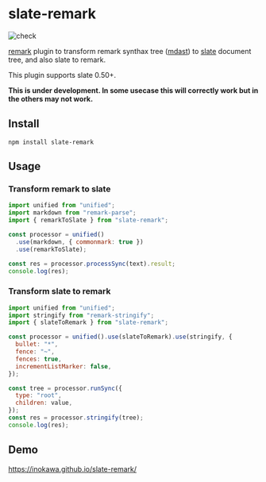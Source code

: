 # slate-remark

![check](https://github.com/inokawa/slate-remark/workflows/check/badge.svg)

[remark](https://github.com/remarkjs/remark) plugin to transform remark synthax tree ([mdast](https://github.com/syntax-tree/mdast)) to [slate](https://github.com/ianstormtaylor/slate) document tree, and also slate to remark.

This plugin supports slate 0.50+.

**This is under development. In some usecase this will correctly work but in the others may not work.**

## Install

```
npm install slate-remark
```

## Usage

### Transform remark to slate

```javascript
import unified from "unified";
import markdown from "remark-parse";
import { remarkToSlate } from "slate-remark";

const processor = unified()
  .use(markdown, { commonmark: true })
  .use(remarkToSlate);

const res = processor.processSync(text).result;
console.log(res);
```

### Transform slate to remark

```javascript
import unified from "unified";
import stringify from "remark-stringify";
import { slateToRemark } from "slate-remark";

const processor = unified().use(slateToRemark).use(stringify, {
  bullet: "*",
  fence: "~",
  fences: true,
  incrementListMarker: false,
});

const tree = processor.runSync({
  type: "root",
  children: value,
});
const res = processor.stringify(tree);
console.log(res);
```

## Demo

https://inokawa.github.io/slate-remark/
